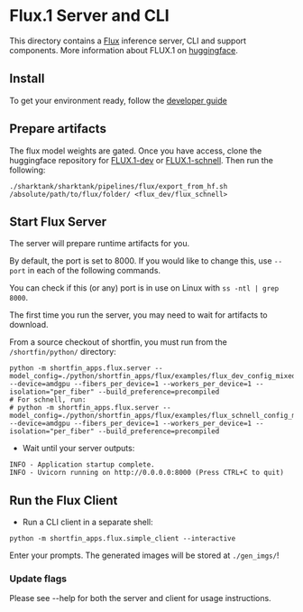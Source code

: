 # Flux.1 Server and CLI

This directory contains a [Flux](https://blackforestlabs.ai/#get-flux) inference server, CLI and support components. More information about FLUX.1 on [huggingface](https://huggingface.co/black-forest-labs/FLUX.1-dev).

## Install

To get your environment ready, follow the [developer guide](https://github.com/nod-ai/shark-ai/blob/main/docs/developer_guide.md)

## Prepare artifacts

The flux model weights are gated. Once you have access, clone the huggingface repository for [FLUX.1-dev](https://huggingface.co/black-forest-labs/FLUX.1-dev) or [FLUX.1-schnell](https://huggingface.co/black-forest-labs/FLUX.1-schnell). Then run the following:
```
./sharktank/sharktank/pipelines/flux/export_from_hf.sh /absolute/path/to/flux/folder/ <flux_dev/flux_schnell>
```

## Start Flux Server
The server will prepare runtime artifacts for you.

By default, the port is set to 8000. If you would like to change this, use `--port` in each of the following commands.

You can check if this (or any) port is in use on Linux with `ss -ntl | grep 8000`.

The first time you run the server, you may need to wait for artifacts to download.

From a source checkout of shortfin, you must run from the `/shortfin/python/` directory:
```
python -m shortfin_apps.flux.server --model_config=./python/shortfin_apps/flux/examples/flux_dev_config_mixed.json --device=amdgpu --fibers_per_device=1 --workers_per_device=1 --isolation="per_fiber" --build_preference=precompiled
# For schnell, run:
# python -m shortfin_apps.flux.server --model_config=./python/shortfin_apps/flux/examples/flux_schnell_config_mixed.json --device=amdgpu --fibers_per_device=1 --workers_per_device=1 --isolation="per_fiber" --build_preference=precompiled
```
 - Wait until your server outputs:
```
INFO - Application startup complete.
INFO - Uvicorn running on http://0.0.0.0:8000 (Press CTRL+C to quit)
```
## Run the Flux Client

 - Run a CLI client in a separate shell:
```
python -m shortfin_apps.flux.simple_client --interactive
```

Enter your prompts. The generated images will be stored at `./gen_imgs/`!

### Update flags

Please see --help for both the server and client for usage instructions.
